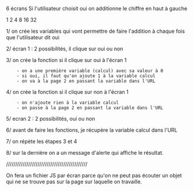 6 écrans
Si l'utilisateur choisit oui on additionne le chiffre en haut à gauche

1
2
4
8
16
32

1/ on crée les variables qui vont permettre de faire l'addition à chaque fois que l'utilisateur dit oui

2/ écran 1 : 2 possibilités, il clique sur oui ou non

3/ on crée la fonction si il clique sur oui à l'écran 1
    
        - on a une première variable (calcul) avec sa valeur à 0
        - si oui, il faut qu'on ajoute 1 à la variable calcul
        - on va à la page 2 en passant la variable dans l'URL

4/ on crée la fonction si il clique sur non à l'écran 1

        - on n'ajoute rien à la variable calcul
        - on passe à la page 2 en passant la variable dans l'URL

5/ ecran 2 : 2 possibilités, oui ou non

6/ avant de faire les fonctions, je récupère la variable calcul dans l'URL

7/ on répète les étapes 3 et 4

8/ sur la dernière on a un message d'alerte qui affiche le résultat.

////////////////////////////////////////////

On fera un fichier JS par écran parce qu'on ne peut pas écouter un objet qui ne se trouve pas sur la page sur laquelle on travaille.